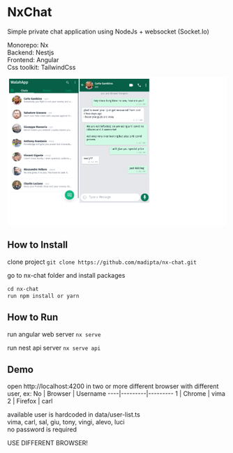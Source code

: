 # NxChat
Simple private chat application using NodeJs + websocket (Socket.Io)  

Monorepo: Nx  
Backend: Nestjs  
Frontend: Angular  
Css toolkit: TailwindCss  

![WalahApp](https://github.com/madipta/nx-chat/blob/master/apps/web/src/assets/screenshot/screenshot-min.png)

## How to Install

clone project
`git clone https://github.com/madipta/nx-chat.git`

go to nx-chat folder and install packages
```
cd nx-chat
run npm install or yarn
```


## How to Run

run angular web server
`nx serve`

run nest api server
`nx serve api`


## Demo

open  http://localhost:4200 in two or more different browser with different user, ex:
 No | Browser | Username
----|---------|---------
  1 | Chrome  | vima
  2 | Firefox | carl

available user is hardcoded in data/user-list.ts  
vima, carl, sal, giu, tony, vingi, alevo, luci  
no password is required  

USE DIFFERENT BROWSER!
